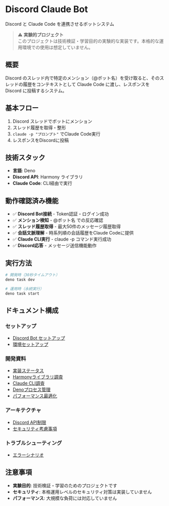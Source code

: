 # Discord Claude Bot

Discord と Claude Code を連携させるボットシステム

> ⚠️ **実験的プロジェクト**  
> このプロジェクトは技術検証・学習目的の実験的な実装です。本格的な運用環境での使用は想定していません。

## 概要

Discord のスレッド内で特定のメンション（@ボット名）を受け取ると、そのスレッドの履歴をコンテキストとして Claude Code に渡し、レスポンスを Discord に投稿するシステム。

## 基本フロー
1. Discord スレッドでボットにメンション
2. スレッド履歴を取得・整形
3. `claude -p "プロンプト"` でClaude Code実行
4. レスポンスをDiscordに投稿

## 技術スタック
- **言語**: Deno
- **Discord API**: Harmony ライブラリ
- **Claude Code**: CLI経由で実行

## 動作確認済み機能
- ✅ **Discord Bot接続** - Token認証・ログイン成功
- ✅ **メンション検知** - @ボット名 での反応確認
- ✅ **スレッド履歴取得** - 最大50件のメッセージ履歴取得
- ✅ **会話文脈理解** - 時系列順の会話履歴をClaude Codeに提供
- ✅ **Claude CLI実行** - claude -p コマンド実行成功
- ✅ **Discord応答** - メッセージ送信機能動作

## 実行方法
```bash
# 開発時（30秒タイムアウト）
deno task dev

# 運用時（永続実行）
deno task start
```

## ドキュメント構成

### セットアップ
- [Discord Bot セットアップ](docs/setup/discord-setup.md)
- [環境セットアップ](docs/setup/setup.md)

### 開発資料
- [実装ステータス](docs/development/status.md)
- [Harmonyライブラリ調査](docs/development/harmony-library-research.md)
- [Claude CLI調査](docs/development/claude-cli-research.md)
- [Denoプロセス管理](docs/development/deno-process-management.md)
- [パフォーマンス最適化](docs/development/performance-optimization.md)

### アーキテクチャ
- [Discord API制限](docs/architecture/discord-api-limits.md)
- [セキュリティ考慮事項](docs/architecture/security-considerations.md)

### トラブルシューティング
- [エラーシナリオ](docs/troubleshooting/error-scenarios.md)

## 注意事項

- **実験目的**: 技術検証・学習のためのプロジェクトです
- **セキュリティ**: 本格運用レベルのセキュリティ対策は実装していません
- **パフォーマンス**: 大規模な負荷には対応していません
